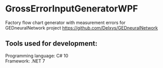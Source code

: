 # GrossErrorInputGeneratorWPF
Factory flow chart generator with measurement errors for GEDneuralNetwork project https://github.com/Delxys/GEDneuralNetwork
## Tools used for development:
Programming language: C# 10\
Framework: .NET 7
